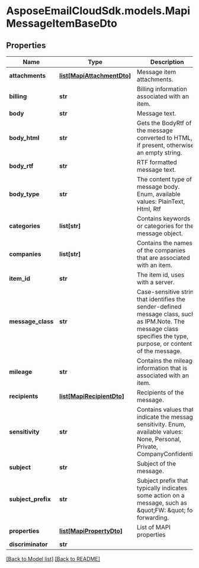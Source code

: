 # AsposeEmailCloudSdk.models.MapiMessageItemBaseDto
## Properties
Name | Type | Description | Notes
------------ | ------------- | ------------- | -------------
**attachments** | [**list[MapiAttachmentDto]**](MapiAttachmentDto.md) | Message item attachments.              | [optional] 
**billing** | **str** | Billing information associated with an item.              | [optional] 
**body** | **str** | Message text.              | [optional] 
**body_html** | **str** | Gets the BodyRtf of the message converted to HTML, if present, otherwise an empty string.              | [optional] 
**body_rtf** | **str** | RTF formatted message text.              | [optional] 
**body_type** | **str** | The content type of message body. Enum, available values: PlainText, Html, Rtf | 
**categories** | **list[str]** | Contains keywords or categories for the message object.              | [optional] 
**companies** | **list[str]** | Contains the names of the companies that are associated with an item.              | [optional] 
**item_id** | **str** | The item id, uses with a server.              | [optional] 
**message_class** | **str** | Case-sensitive string that identifies the sender-defined message class, such as IPM.Note. The message class specifies the type, purpose, or content of the message.              | [optional] 
**mileage** | **str** | Contains the mileage information that is associated with an item.              | [optional] 
**recipients** | [**list[MapiRecipientDto]**](MapiRecipientDto.md) | Recipients of the message.              | [optional] 
**sensitivity** | **str** | Contains values that indicate the message sensitivity. Enum, available values: None, Personal, Private, CompanyConfidential | 
**subject** | **str** | Subject of the message.              | [optional] 
**subject_prefix** | **str** | Subject prefix that typically indicates some action on a message, such as \&quot;FW: \&quot; for forwarding.              | [optional] 
**properties** | [**list[MapiPropertyDto]**](MapiPropertyDto.md) | List of MAPI properties              | [optional] 
**discriminator** | **str** |  | 



[[Back to Model list]](Models.md) [[Back to README]](README.md)


